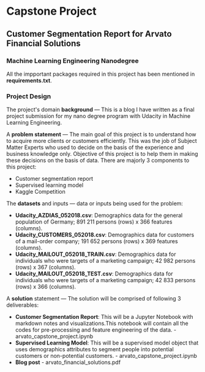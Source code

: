 # Capstone Project
## Customer Segmentation Report for Arvato Financial Solutions
### Machine Learning Engineering Nanodegree

All the impportant packages required in this project has been mentioned in **requirements.txt**.

### Project Design

The project's domain **background** — This is a blog I have written as a final project submission for my nano degree program with Udacity in Machine Learning Engineering. 

A **problem statement** — The main goal of this project is to understand how to acquire more clients or customers efficiently. This was the job of Subject Matter Experts who used to decide on the basis of the experience and business knowledge only. Objective of this project is to help them in making these decisions on the basis of data. 
There are majorly 3 components to this project:
- Customer segmentation report
- Supervised learning model
- Kaggle Competition
 
The **datasets** and inputs — data or inputs being used for the problem:
- **Udacity_AZDIAS_052018.csv**: Demographics data for the general population of Germany; 891 211 persons (rows) x 366 features (columns).
- **Udacity_CUSTOMERS_052018.csv**: Demographics data for customers of a mail-order company; 191 652 persons (rows) x 369 features (columns).
- **Udacity_MAILOUT_052018_TRAIN.csv**: Demographics data for individuals who were targets of a marketing campaign; 42 982 persons (rows) x 367 (columns).
- **Udacity_MAILOUT_052018_TEST.csv**: Demographics data for individuals who were targets of a marketing campaign; 42 833 persons (rows) x 366 (columns).
 
A **solution** statement — The solution will be comprised of following 3 deliverables:

- **Customer Segmentation Report**: This will be a Jupyter Notebook with markdown notes and visualizations.This notebook will contain all the codes for pre-processing and feature engineering of the data. - arvato_capstone_project.ipynb
- **Supervised Learning Model**: This will be a supervised model object that uses demographics attributes to segment people into potential customers or non-potential customers. - arvato_capstone_project.ipynb
- **Blog post** - arvato_financial_solutions.pdf


